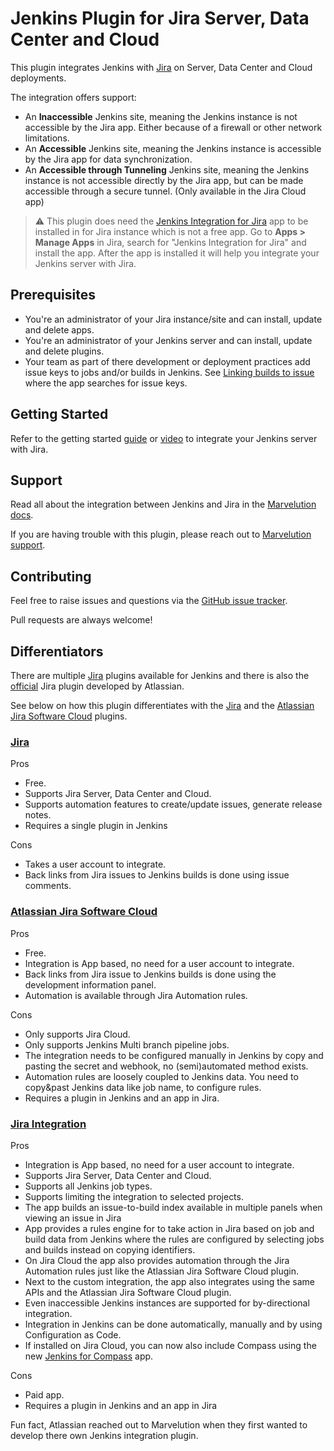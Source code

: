 # Jenkins Plugin for Jira Server, Data Center and Cloud

This plugin integrates Jenkins with [Jira](https://www.atlassian.com/jira) on Server, Data Center and Cloud deployments.

The integration offers support:

* An **Inaccessible** Jenkins site, meaning the Jenkins instance is not accessible by the Jira app. Either because of a firewall or other
  network limitations.
* An **Accessible** Jenkins site, meaning the Jenkins instance is accessible by the Jira app for data synchronization.
* An **Accessible through Tunneling** Jenkins site, meaning the Jenkins instance is not accessible directly by the Jira app, but can be 
  made accessible through a secure tunnel. (Only available in the Jira Cloud app) 

> :warning: This plugin does need
> the [Jenkins Integration for Jira](https://marketplace.atlassian.com/apps/1211376/jenkins-integration-for-jira?tab=overview&hosting=cloud)
> app to be installed in for Jira instance which is not a free app. Go to **Apps > Manage Apps** in Jira, search for "Jenkins
> Integration for Jira" and install the app. After the app is installed it will help you integrate your Jenkins server with Jira.

## Prerequisites

- You're an administrator of your Jira instance/site and can install, update and delete apps.
- You're an administrator of your Jenkins server and can install, update and delete plugins.
- Your team as part of there development or deployment practices add issue keys to jobs and/or builds in Jenkins.
  See [Linking builds to issue](https://docs.marvelution.com/jji/cloud/data-synchronization/#linking-builds-to-issues) where the app
  searches for issue keys.

## Getting Started

Refer to the getting started [guide](https://docs.marvelution.com/jji/cloud/) or [video](https://youtu.be/KxlVIJlQ4To) to integrate your
Jenkins server with Jira.

## Support

Read all about the integration between Jenkins and Jira in the [Marvelution docs](https://docs.marvelution.com/jji/).

If you are having trouble with this plugin, please reach out to [Marvelution support](https://getsupport.marvelution.com/).

## Contributing

Feel free to raise issues and questions via the [GitHub issue tracker](https://github.com/jenkinsci/jira-integration-plugin/issues).

Pull requests are always welcome!

## Differentiators

There are multiple [Jira](https://plugins.jenkins.io/ui/search?query=jira) plugins available for Jenkins and there is also the
[official](https://marketplace.atlassian.com/apps/1227791/jenkins-for-jira-official?hosting=cloud&tab=overview) Jira plugin developed by
Atlassian.

See below on how this plugin differentiates with the [Jira](https://plugins.jenkins.io/jira/) and the
[Atlassian Jira Software Cloud](https://plugins.jenkins.io/atlassian-jira-software-cloud/) plugins.

### [Jira](https://plugins.jenkins.io/jira/)

Pros

- Free.
- Supports Jira Server, Data Center and Cloud.
- Supports automation features to create/update issues, generate release notes.
- Requires a single plugin in Jenkins

Cons

- Takes a user account to integrate.
- Back links from Jira issues to Jenkins builds is done using issue comments.

### [Atlassian Jira Software Cloud](https://plugins.jenkins.io/atlassian-jira-software-cloud/)

Pros

- Free.
- Integration is App based, no need for a user account to integrate.
- Back links from Jira issue to Jenkins builds is done using the development information panel.
- Automation is available through Jira Automation rules.

Cons

- Only supports Jira Cloud.
- Only supports Jenkins Multi branch pipeline jobs.
- The integration needs to be configured manually in Jenkins by copy and pasting the secret and webhook, no (semi)automated method exists.
- Automation rules are loosely coupled to Jenkins data. You need to copy&past Jenkins data like job name, to configure rules.
- Requires a plugin in Jenkins and an app in Jira.

### [Jira Integration](https://marketplace.atlassian.com/apps/1211376/jenkins-integration-for-jira?tab=overview&hosting=cloud)

Pros

- Integration is App based, no need for a user account to integrate.
- Supports Jira Server, Data Center and Cloud.
- Supports all Jenkins job types.
- Supports limiting the integration to selected projects.
- The app builds an issue-to-build index available in multiple panels when viewing an issue in Jira
- App provides a rules engine for to take action in Jira based on job and build data from Jenkins where the rules are configured by
  selecting jobs and builds instead on copying identifiers.
- On Jira Cloud the app also provides automation through the Jira Automation rules just like the Atlassian Jira Software Cloud plugin.
- Next to the custom integration, the app also integrates using the same APIs and the Atlassian Jira Software Cloud plugin.
- Even inaccessible Jenkins instances are supported for by-directional integration.
- Integration in Jenkins can be done automatically, manually and by using Configuration as Code.
- If installed on Jira Cloud, you can now also include Compass using the new [Jenkins for Compass](https://marketplace.atlassian.com/apps/1234756/jenkins-for-compass?tab=overview&hosting=cloud) app.

Cons

- Paid app.
- Requires a plugin in Jenkins and an app in Jira

Fun fact, Atlassian reached out to Marvelution when they first wanted to develop there own Jenkins integration plugin.
